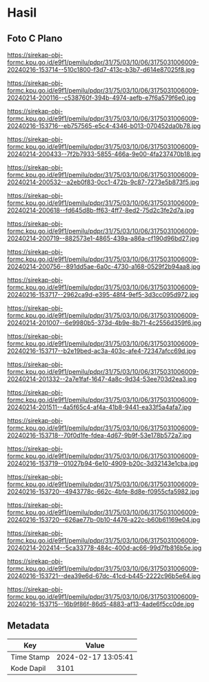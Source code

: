 # Hasil

## Foto C Plano

https://sirekap-obj-formc.kpu.go.id/e9f1/pemilu/pdpr/31/75/03/10/06/3175031006009-20240216-153714--510c1800-f3d7-413c-b3b7-d614e87025f8.jpg

https://sirekap-obj-formc.kpu.go.id/e9f1/pemilu/pdpr/31/75/03/10/06/3175031006009-20240214-200116--c538760f-394b-4974-aefb-e7f6a579f6e0.jpg

https://sirekap-obj-formc.kpu.go.id/e9f1/pemilu/pdpr/31/75/03/10/06/3175031006009-20240216-153716--eb757565-e5c4-4346-b013-070452da0b78.jpg

https://sirekap-obj-formc.kpu.go.id/e9f1/pemilu/pdpr/31/75/03/10/06/3175031006009-20240214-200433--7f2b7933-5855-466a-9e00-4fa237470b18.jpg

https://sirekap-obj-formc.kpu.go.id/e9f1/pemilu/pdpr/31/75/03/10/06/3175031006009-20240214-200532--a2eb0f83-0cc1-472b-9c87-7273e5b873f5.jpg

https://sirekap-obj-formc.kpu.go.id/e9f1/pemilu/pdpr/31/75/03/10/06/3175031006009-20240214-200618--fd645d8b-ff63-4ff7-8ed2-75d2c3fe2d7a.jpg

https://sirekap-obj-formc.kpu.go.id/e9f1/pemilu/pdpr/31/75/03/10/06/3175031006009-20240214-200719--882573e1-4865-439a-a86a-cf190d96bd27.jpg

https://sirekap-obj-formc.kpu.go.id/e9f1/pemilu/pdpr/31/75/03/10/06/3175031006009-20240214-200756--891dd5ae-6a0c-4730-a168-0529f2b94aa8.jpg

https://sirekap-obj-formc.kpu.go.id/e9f1/pemilu/pdpr/31/75/03/10/06/3175031006009-20240216-153717--2962ca9d-e395-48f4-9ef5-3d3cc095d972.jpg

https://sirekap-obj-formc.kpu.go.id/e9f1/pemilu/pdpr/31/75/03/10/06/3175031006009-20240214-201007--6e9980b5-373d-4b9e-8b71-4c2556d359f6.jpg

https://sirekap-obj-formc.kpu.go.id/e9f1/pemilu/pdpr/31/75/03/10/06/3175031006009-20240216-153717--b2e19bed-ac3a-403c-afe4-72347afcc69d.jpg

https://sirekap-obj-formc.kpu.go.id/e9f1/pemilu/pdpr/31/75/03/10/06/3175031006009-20240214-201332--2a7e1faf-1647-4a8c-9d34-53ee703d2ea3.jpg

https://sirekap-obj-formc.kpu.go.id/e9f1/pemilu/pdpr/31/75/03/10/06/3175031006009-20240214-201511--4a5f65c4-af4a-41b8-9441-ea33f5a4afa7.jpg

https://sirekap-obj-formc.kpu.go.id/e9f1/pemilu/pdpr/31/75/03/10/06/3175031006009-20240216-153718--70f0d1fe-fdea-4d67-9b9f-53e178b572a7.jpg

https://sirekap-obj-formc.kpu.go.id/e9f1/pemilu/pdpr/31/75/03/10/06/3175031006009-20240216-153719--01027b94-6e10-4909-b20c-3d32143e1cba.jpg

https://sirekap-obj-formc.kpu.go.id/e9f1/pemilu/pdpr/31/75/03/10/06/3175031006009-20240216-153720--4943778c-662c-4bfe-8d8e-f0955cfa5982.jpg

https://sirekap-obj-formc.kpu.go.id/e9f1/pemilu/pdpr/31/75/03/10/06/3175031006009-20240216-153720--626ae77b-0b10-4476-a22c-b60b61169e04.jpg

https://sirekap-obj-formc.kpu.go.id/e9f1/pemilu/pdpr/31/75/03/10/06/3175031006009-20240214-202414--5ca33778-484c-400d-ac66-99d7fb816b5e.jpg

https://sirekap-obj-formc.kpu.go.id/e9f1/pemilu/pdpr/31/75/03/10/06/3175031006009-20240216-153721--dea39e6d-67dc-41cd-b445-2222c96b5e64.jpg

https://sirekap-obj-formc.kpu.go.id/e9f1/pemilu/pdpr/31/75/03/10/06/3175031006009-20240216-153715--16b9f86f-86d5-4883-af13-4ade6f5cc0de.jpg


## Metadata

| Key        | Value               |
| ---------- | ------------------- |
| Time Stamp | 2024-02-17 13:05:41 |
| Kode Dapil | 3101                |



